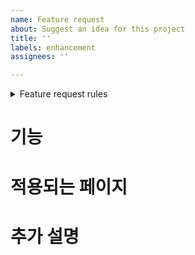 ```yaml
---
name: Feature request
about: Suggest an idea for this project
title: ''
labels: enhancement
assignees: ''

---
```


<details>

<summary>Feature request rules</summary>

- 기본적으로 이슈를 작성하는 사람이 Assignee입니다.

- Labels로 진행 상황 표기합니다.

- Assignees를 배정합니다.

- Branch는 `Feature/<이슈번호>-<기능>`으로 작성합니다.

</details>

# 기능

# 적용되는 페이지 

# 추가 설명

